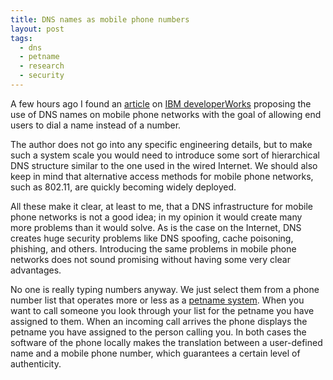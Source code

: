 ```yaml
---
title: DNS names as mobile phone numbers
layout: post
tags:
  - dns
  - petname
  - research
  - security
---
```

A few hours ago I found an
[article](http://www-128.ibm.com/developerworks/wireless/library/wi-domain/?ca=dgr-lnxw06DNS4Cells)
on [IBM developerWorks](http://www.ibm.com/developerworks/) proposing the use
of DNS names on mobile phone networks with the goal of allowing end users to dial
a name instead of a number.

The author does not go into any specific engineering details, but to make such a
system scale you would need to introduce some sort of hierarchical DNS structure
similar to the one used in the wired Internet. We should also keep in mind that
alternative access methods for mobile phone networks, such as 802.11, are quickly
becoming widely deployed.

All these make it clear, at least to me, that a DNS infrastructure for mobile phone
networks is not a good idea; in my opinion it would create many more problems than
it would solve. As is the case on the Internet, DNS creates huge security problems
like DNS spoofing, cache poisoning, phishing, and others. Introducing the same
problems in mobile phone networks does not sound promising without having some very
clear advantages.

No one is really typing numbers anyway. We just select them from a phone number list
that operates more or less as a [petname system](http://www.erights.org/elib/capability/pnml.html).
When you want to call someone you look through your list for the petname you have
assigned to them. When an incoming call arrives the phone displays the petname you
have assigned to the person calling you. In both cases the software of the phone
locally makes the translation between a user-defined name and a mobile phone number,
which guarantees a certain level of authenticity.
